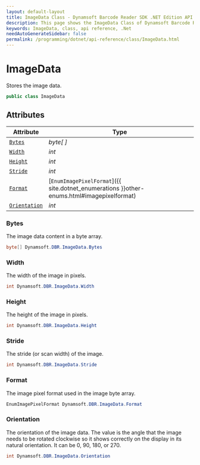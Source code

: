 ```yaml
---
layout: default-layout
title: ImageData Class - Dynamsoft Barcode Reader SDK .NET Edition API Reference
description: This page shows the ImageData Class of Dynamsoft Barcode Reader SDK .NET Edition.
keywords: ImageData, class, api reference, .Net
needAutoGenerateSidebar: false
permalink: /programming/dotnet/api-reference/class/ImageData.html
---
```



# ImageData
Stores the image data.  

```csharp
public class ImageData
```

## Attributes
    
| Attribute | Type |
|---------- | ---- |
| [`Bytes`](#bytes) | *byte[ ]* |
| [`Width`](#width) | *int* |
| [`Height`](#height) | *int* |
| [`Stride`](#stride) | *int* |
| [`Format`](#format) | [`EnumImagePixelFormat`]({{ site.dotnet_enumerations }}other-enums.html#imagepixelformat) |
| [`Orientation`](#orientation) | *int* |

### Bytes

The image data content in a byte array.

```csharp
byte[] Dynamsoft.DBR.ImageData.Bytes
```

### Width

The width of the image in pixels.  

```csharp
int Dynamsoft.DBR.ImageData.Width
```

### Height

The height of the image in pixels.  

```csharp
int Dynamsoft.DBR.ImageData.Height
```

### Stride

The stride (or scan width) of the image.

```csharp
int Dynamsoft.DBR.ImageData.Stride
```

### Format

The image pixel format used in the image byte array.

```csharp
EnumImagePixelFormat Dynamsoft.DBR.ImageData.Format
```
  
### Orientation

The orientation of the image data. The value is the angle that the image needs to be rotated clockwise so it shows correctly on the display in its natural orientation. It can be 0, 90, 180, or 270.

```csharp
int Dynamsoft.DBR.ImageData.Orientation
```
